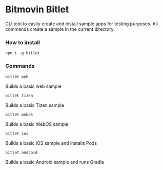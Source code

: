 # Bitmovin Bitlet

CLI tool to easily create and install sample apps for testing purposes. All commands create a sample in the current directory.

### How to install

`npm i -g bitlet`

### Commands

`bitlet web`

Builds a basic web sample

`bitlet tizen`

Builds a basic Tizen sample

`bitlet webos`

Builds a basic WebOS sample

`bitlet ios`

Builds a basic iOS sample and installs Pods

`bitlet android`

Builds a basic Android sample and runs Gradle